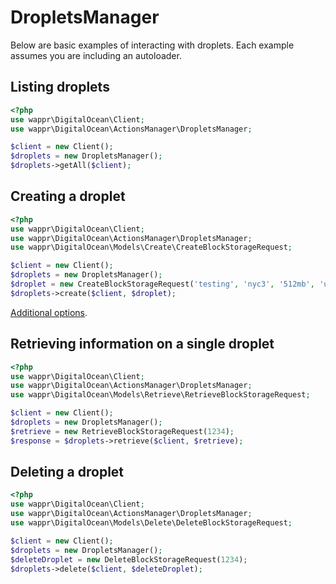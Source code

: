 # DropletsManager

Below are basic examples of interacting with droplets. Each example assumes you are including an autoloader.

## Listing droplets

```php
<?php
use wappr\DigitalOcean\Client;
use wappr\DigitalOcean\ActionsManager\DropletsManager;

$client = new Client();
$droplets = new DropletsManager();
$droplets->getAll($client);
```

## Creating a droplet

```php
<?php
use wappr\DigitalOcean\Client;
use wappr\DigitalOcean\ActionsManager\DropletsManager;
use wappr\DigitalOcean\Models\Create\CreateBlockStorageRequest;

$client = new Client();
$droplets = new DropletsManager();
$droplet = new CreateBlockStorageRequest('testing', 'nyc3', '512mb', 'ubuntu-14-04-x64');
$droplets->create($client, $droplet);
```

[Additional options](create/droplets.md).

## Retrieving information on a single droplet

```php
<?php
use wappr\DigitalOcean\Client;
use wappr\DigitalOcean\ActionsManager\DropletsManager;
use wappr\DigitalOcean\Models\Retrieve\RetrieveBlockStorageRequest;

$client = new Client();
$droplets = new DropletsManager();
$retrieve = new RetrieveBlockStorageRequest(1234);
$response = $droplets->retrieve($client, $retrieve);
```

## Deleting a droplet

```php
<?php
use wappr\DigitalOcean\Client;
use wappr\DigitalOcean\ActionsManager\DropletsManager;
use wappr\DigitalOcean\Models\Delete\DeleteBlockStorageRequest;

$client = new Client();
$droplets = new DropletsManager();
$deleteDroplet = new DeleteBlockStorageRequest(1234);
$droplets->delete($client, $deleteDroplet);
```
